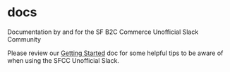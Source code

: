 # docs
Documentation by and for the SF B2C Commerce Unofficial Slack Community

Please review our [Getting Started](./getting-started.md) doc for some helpful tips to be aware of when using the SFCC Unofficial Slack.
